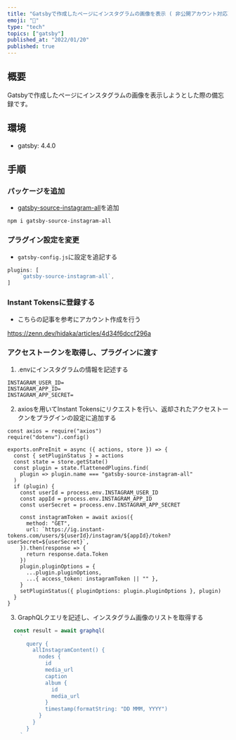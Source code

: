 ```yaml
---
title: "Gatsbyで作成したページにインスタグラムの画像を表示 ( 非公開アカウント対応)"
emoji: "📸"
type: "tech"
topics: ["gatsby"]
published_at: "2022/01/20"
published: true
---
```


## 概要
Gatsbyで作成したページにインスタグラムの画像を表示しようとした際の備忘録です。

## 環境
- gatsby: 4.4.0

## 手順
### パッケージを追加
- [gatsby-source-instagram-all](https://www.gatsbyjs.com/plugins/gatsby-source-instagram-all/)を追加
```shell:terminal
npm i gatsby-source-instagram-all
```

### プラグイン設定を変更
- `gatsby-config.js`に設定を追記する
```js:gatsby-config.js
plugins: [
    `gatsby-source-instagram-all`,
]
```

### Instant Tokensに登録する
- こちらの記事を参考にアカウント作成を行う

https://zenn.dev/hidaka/articles/4d34f6dccf296a

### アクセストークンを取得し、プラグインに渡す
1. .envにインスタグラムの情報を記述する
```shell:.env
INSTAGRAM_USER_ID=
INSTAGRAM_APP_ID=
INSTAGRAM_APP_SECRET=
```

2. axiosを用いてInstant Tokensにリクエストを行い、返却されたアクセストークンをプラグインの設定に追加する
```js:gatsby-node
const axios = require("axios")
require("dotenv").config()

exports.onPreInit = async ({ actions, store }) => {
  const { setPluginStatus } = actions
  const state = store.getState()
  const plugin = state.flattenedPlugins.find(
    plugin => plugin.name === "gatsby-source-instagram-all"
  )
  if (plugin) {
    const userId = process.env.INSTAGRAM_USER_ID
    const appId = process.env.INSTAGRAM_APP_ID
    const userSecret = process.env.INSTAGRAM_APP_SECRET

    const instagramToken = await axios({
      method: "GET",
      url: `https://ig.instant-tokens.com/users/${userId}/instagram/${appId}/token?userSecret=${userSecret}`,
    }).then(response => {
      return response.data.Token
    })
    plugin.pluginOptions = {
      ...plugin.pluginOptions,
      ...{ access_token: instagramToken || "" },
    }
    setPluginStatus({ pluginOptions: plugin.pluginOptions }, plugin)
  }
}
```

3. GraphQLクエリを記述し、インスタグラム画像のリストを取得する
```js
  const result = await graphql(
    `
      query {
        allInstagramContent() {
          nodes {
            id
            media_url
            caption
            album {
              id
              media_url
            }
            timestamp(formatString: "DD MMM, YYYY")
          }
        }
      }
    `
```